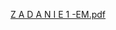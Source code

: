 [Z A D A N I E   1 -EM.pdf](https://github.com/user-attachments/files/20069463/Z.A.D.A.N.I.E.1.-EM.pdf)
